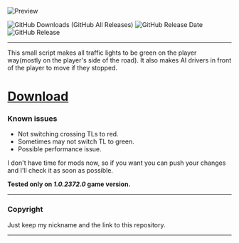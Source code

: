 ![Preview](https://github.com/user-attachments/assets/aafa8839-c9f1-4b79-b97d-d287035ebabc "OwO")

![GitHub Downloads (GitHub All Releases)](https://img.shields.io/github/downloads/AmeliePick/AlwaysGreen/total?style=for-the-badge)
![GitHub Release Date](https://img.shields.io/github/release-date/AmeliePick/AlwaysGreen?style=for-the-badge)
![GitHub Release](https://img.shields.io/github/v/release/AmeliePick/AlwaysGreen?style=for-the-badge)

---
This small script makes all traffic lights to be green on the player way(mostly on the player's side of the road). It also makes AI drivers in front of the player to move if they stopped.

# [Download](https://github.com/AmeliePick/AlwaysGreen/releases)

### Known issues
- Not switching crossing TLs to red.
- Sometimes may not switch TL to green.
- Possible performance issue.


I don't have time for mods now, so if you want you can push your changes and I'll check it as soon as possible.

**Tested only on *1.0.2372.0* game version.**

---
### Copyright 
Just keep my nickname and the link to this repository.

---
